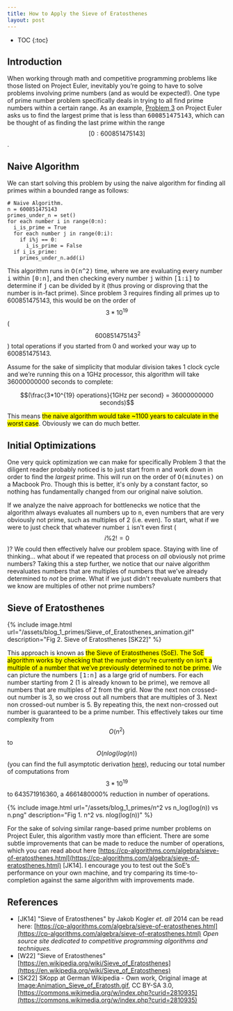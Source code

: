 ```yaml
---
title: How to Apply the Sieve of Eratosthenes
layout: post
---
```


* TOC
{:toc}

## Introduction

When working through math and competitive programming problems like those listed on Project Euler, inevitably you’re going to have to solve problems involving prime numbers (and as would be expected!). One type of prime number problem specifically deals in trying to all find prime numbers within a certain range. As an example, [Problem 3](https://projecteuler.net/problem=3) on Project Euler asks us to find the largest prime that is less than <kbd>600851475143</kbd>, which can be thought of as finding the last prime within the range $$[0:600851475143]$$.  

## Naive Algorithm

We can start solving this problem by using the naive algorithm for finding all primes within a bounded range as follows:

```
# Naive Algorithm.
n = 600851475143
primes_under_n = set()
for each number i in range(0:n):
  i_is_prime = True
  for each number j in range(0:i):
    if i%j == 0:
      i_is_prime = False
  if i_is_prime:
    primes_under_n.add(i)
```

This algorithm runs in <kbd>O(n^2)</kbd> time, where we are evaluating every number <kbd>i</kbd> within <kbd>[0:n]</kbd>, and then checking every number <kbd>j</kbd> within <kbd>[1:i]</kbd> to determine if <kbd>j</kbd> can be divided by it (thus proving or disproving that the number is in-fact prime). Since problem 3 requires finding all primes up to 600851475143, this would be on the order of $$3*10^{19}$$ ($$~600851475143^{2}$$) total operations if you started from 0 and worked your way up to 600851475143.

Assume for the sake of simplicity that modular division takes 1 clock cycle and we’re running this on a 1GHz processor, this algorithm will take 36000000000 seconds to complete:

$$(\frac{3*10^{19} operations}{1GHz per second} =  36000000000 seconds)$$

This means <mark>the naive algorithm would take ~1100 years to calculate in the worst case</mark>. Obviously we can do much better.

## Initial Optimizations

One very quick optimization we can make for specifically Problem 3 that the diligent reader probably noticed is to just start from n and work down in order to find the _largest_ prime. This will run on the order of <kbd>O(minutes)</kbd> on a Macbook Pro. Though this is better, it's only by a constant factor, so nothing has fundamentally changed from our original naive solution.  

If we analyze the naive approach for bottlenecks we notice that the algorithm always evaluates all numbers up to <kbd>n</kbd>, even numbers that are very obviously not prime, such as multiples of 2 (i.e. even). To start, what if we were to just check that whatever number <kbd>i</kbd> isn't even first ($$i \% 2 != 0$$)? We could then effectively halve our problem space. Staying with line of thinking... what about if we repeated that process on _all_ obviously not prime numbers? Taking this a step further, we notice that our naive algorithm reevaluates numbers that are multiples of numbers that we’ve already determined to _not_ be prime. What if we just didn't reevaluate numbers that we know are multiples of other not prime numbers?

## Sieve of Eratosthenes

{% include image.html url="/assets/blog_1_primes/Sieve_of_Eratosthenes_animation.gif" description="Fig 2. Sieve of Eratosthenes [SK22]" %}

This approach is known as <mark>the Sieve of Eratosthenes (SoE). The SoE algorithm works by checking that the number you’re currently on isn’t a multiple of a number that we’ve previously determined to not be prime.</mark> We can picture the numbers <kbd>[1:n]</kbd> as a large grid of numbers. For each number starting from 2 (1 is already known to be prime), we remove all numbers that are multiples of 2 from the grid. Now the next non crossed-out number is 3, so we cross out all numbers that are multiples of 3. Next non crossed-out number is 5. By repeating this, the next non-crossed out number is guaranteed to be a prime number. This effectively takes our time complexity from $$O(n^2)$$ to $$O(nlog(log(n))$$ (you can find the full asymptotic derivation [here]( https://cp-algorithms.com/algebra/sieve-of-eratosthenes.html)), reducing our total number of computations from $$3*10^{19}$$ to 643571916360, a 4661480000% reduction in number of operations.

{% include image.html url="/assets/blog_1_primes/n^2 vs n_log(log(n)) vs n.png" description="Fig 1. n^2 vs. nlog(log(n))" %}

For the sake of solving similar range-based prime number problems on Project Euler, this algorithm vastly more than efficient. There are some subtle improvements that can be made to reduce the number of operations, which you can read about here [https://cp-algorithms.com/algebra/sieve-of-eratosthenes.html](https://cp-algorithms.com/algebra/sieve-of-eratosthenes.html) [JK14]. I encourage you to test out the SoE’s performance on your own machine, and try comparing its time-to-completion against the same algorithm with improvements made.

## References

- [JK14] "Sieve of Eratosthenes" by Jakob Kogler _et. all_ 2014 can be read here: [https://cp-algorithms.com/algebra/sieve-of-eratosthenes.html](https://cp-algorithms.com/algebra/sieve-of-eratosthenes.html) _Open source site dedicated to competitive programming algorithms and techniques._
- [W22] "Sieve of Eratosthenes" [https://en.wikipedia.org/wiki/Sieve_of_Eratosthenes](https://en.wikipedia.org/wiki/Sieve_of_Eratosthenes)
- [SK22] SKopp at German Wikipedia - Own work, Original image at [Image:Animation_Sieve_of_Eratosth.gif](https://commons.wikimedia.org/w/index.php?curid=2810935), CC BY-SA 3.0, [https://commons.wikimedia.org/w/index.php?curid=2810935](https://commons.wikimedia.org/w/index.php?curid=2810935)
